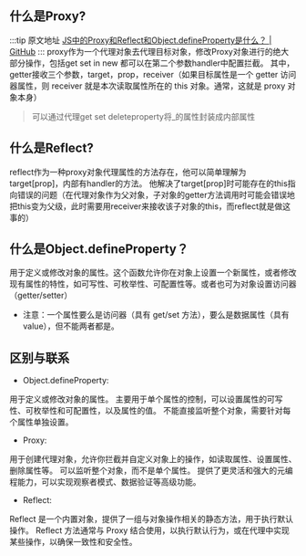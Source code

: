 ## 什么是Proxy?

  :::tip 原文地址
  [JS中的Proxy和Reflect和Object.defineProperty是什么？ | GitHub](https://github.com/jynba/jynba.github.io/issues/18)
  :::
  proxy作为一个代理对象去代理目标对象，修改Proxy对象进行的绝大部分操作，包括get set in new 都可以在第二个参数handler中配置拦截。
其中，getter接收三个参数，target，prop，receiver（如果目标属性是一个 getter 访问器属性，则 receiver 就是本次读取属性所在的 this 对象。通常，这就是 proxy 对象本身）

> 可以通过代理get set deleteproperty将_的属性封装成内部属性

## 什么是Reflect?
reflect作为一种proxy对象代理属性的方法存在，他可以简单理解为target[prop]，内部有handler的方法。
他解决了target[prop]时可能存在的this指向错误的问题（在代理对象作为父对象，子对象的getter方法调用时可能会错误地把this变为父级，此时需要用receiver来接收该子对象的this，而reflect就是做这事的）

## 什么是Object.defineProperty？
用于定义或修改对象的属性。这个函数允许你在对象上设置一个新属性，或者修改现有属性的特性，如可写性、可枚举性、可配置性等。或者也可为对象设置访问器（getter/setter）
* 注意：一个属性要么是访问器（具有 get/set 方法），要么是数据属性（具有 value），但不能两者都是。

## 区别与联系
* Object.defineProperty:

用于定义或修改对象的属性。
主要用于单个属性的控制，可以设置属性的可写性、可枚举性和可配置性，以及属性的值。
不能直接监听整个对象，需要针对每个属性单独设置。
* Proxy:

用于创建代理对象，允许你拦截并自定义对象上的操作，如读取属性、设置属性、删除属性等。
可以监听整个对象，而不是单个属性。
提供了更灵活和强大的元编程能力，可以实现观察者模式、数据验证等高级功能。
* Reflect:

Reflect 是一个内置对象，提供了一组与对象操作相关的静态方法，用于执行默认操作。
Reflect 方法通常与 Proxy 结合使用，以执行默认行为，或在代理中实现某些操作，以确保一致性和安全性。